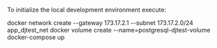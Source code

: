 To initialize the local development environment execute:
 
docker network create --gateway 173.17.2.1 --subnet 173.17.2.0/24 app_djtest_net
docker volume create --name=postgresql-djtest-volume
docker-compose up
